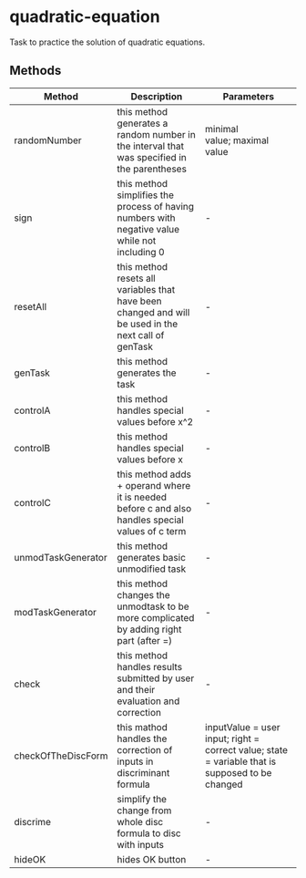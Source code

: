 # quadratic-equation

Task to practice the solution of quadratic equations.

## Methods

<!-- @vuese:quadratic-equation:methods:start -->
|Method|Description|Parameters|
|---|---|---|
|randomNumber|this method generates a random number in the interval that was specified in the parentheses|minimal value;&nbsp;maximal value|
|sign|this method simplifies the process of having numbers with negative value while not including 0|-|
|resetAll|this method resets all variables that have been changed and will be used in the next call of genTask|-|
|genTask|this method generates the task|-|
|controlA|this method handles special values before x^2|-|
|controlB|this method handles special values before x|-|
|controlC|this method adds + operand where it is needed before c and also handles special values of c term|-|
|unmodTaskGenerator|this method generates basic unmodified task|-|
|modTaskGenerator|this method changes the unmodtask to be more complicated by adding right part (after =)|-|
|check|this method handles results submitted by user and their evaluation and correction|-|
|checkOfTheDiscForm|this mathod handles the correction of inputs in discriminant formula|inputValue = user input;&nbsp;right = correct value;&nbsp;state = variable that is supposed to be changed|
|discrime|simplify the change from whole disc formula to disc with inputs|-|
|hideOK|hides OK button|-|

<!-- @vuese:quadratic-equation:methods:end -->


